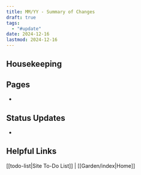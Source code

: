 ```yaml
---
title: MM/YY - Summary of Changes
draft: true
tags:
  - "#update"
date: 2024-12-16
lastmod: 2024-12-16
---
```

## Housekeeping

## Pages
- 
## Status Updates
- 
## Helpful Links
[[todo-list|Site To-Do List]] | [[Garden/index|Home]]
